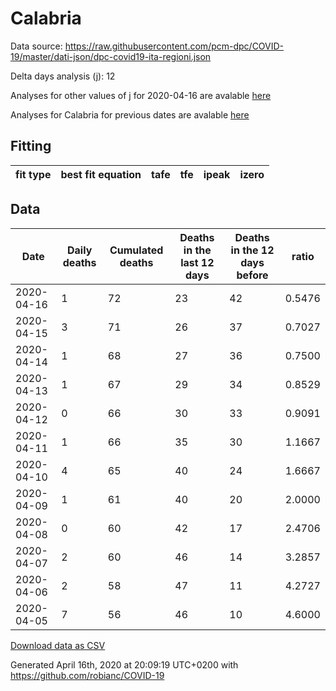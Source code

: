# Calabria

Data source: https://raw.githubusercontent.com/pcm-dpc/COVID-19/master/dati-json/dpc-covid19-ita-regioni.json

Delta days analysis (j): 12

Analyses for other values of j for 2020-04-16 are avalable [here](../2020-04-16/README.md)

Analyses for Calabria for previous dates are avalable [here](../README.md)

## Fitting 
|fit type|best fit equation|tafe|tfe|ipeak|izero|
|-------|-----|--------|------|---|---|

## Data
|Date|Daily deaths|Cumulated deaths|Deaths in the last 12 days|Deaths in the 12 days before|ratio|
|----|----------|-----------|-------|--------------------|-----|
|2020-04-16|1|72|23|42|0.5476|
|2020-04-15|3|71|26|37|0.7027|
|2020-04-14|1|68|27|36|0.7500|
|2020-04-13|1|67|29|34|0.8529|
|2020-04-12|0|66|30|33|0.9091|
|2020-04-11|1|66|35|30|1.1667|
|2020-04-10|4|65|40|24|1.6667|
|2020-04-09|1|61|40|20|2.0000|
|2020-04-08|0|60|42|17|2.4706|
|2020-04-07|2|60|46|14|3.2857|
|2020-04-06|2|58|47|11|4.2727|
|2020-04-05|7|56|46|10|4.6000|

[Download data as CSV](COVID-19_calabria_j12_2020-04-16.csv)

Generated April 16th, 2020 at 20:09:19 UTC+0200 with https://github.com/robianc/COVID-19
